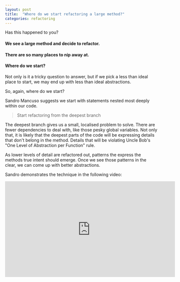 ```yaml
---
layout: post
title:  "Where do we start refactoring a large method?"
categories: refactoring
---
```


Has this happened to you?

#### We see a large method and decide to refactor.
#### There are so many places to nip away at.
#### Where do we start?

Not only is it a tricky question to answer, but if we pick a less than ideal place to start, we may end up with less than ideal abstractions.

So, again, where do we start?

Sandro Mancuso suggests we start with statements
nested most deeply within our code.

> Start refactoring from the deepest branch

The deepest branch gives us a small, localised problem to solve.
There are fewer dependencies to deal with, like those pesky global variables.
Not only that,
it is likely that the deepest parts of the code will be expressing
details that don't belong in the method.
Details that will be violating Uncle Bob's
"One Level of Abstraction per Function" rule.

As lower levels of detail are refactored out,
patterns the express the methods true intent should emerge.
Once we see those patterns in the clear,
we can come up with better abstractions.

Sandro demonstrates the technique in the following video:

<iframe width="560" height="315" src="https://www.youtube.com/embed/_NnElPO5BU0?start=1973" title="YouTube video player" frameborder="0" allow="accelerometer; autoplay; clipboard-write; encrypted-media; gyroscope; picture-in-picture" allowfullscreen></iframe>